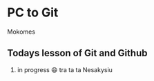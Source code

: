 # PC to Git

Mokomes

## Todays lesson of Git and Github

1. in progress 😄
   tra ta ta
   Nesakysiu
